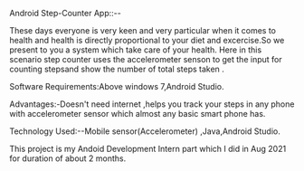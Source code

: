 Android Step-Counter App::--

These days everyone is very keen and very particular when it comes to health and health 
is directly proportional to your diet and excercise.So we present to you a system which take care of your health.
Here in this scenario step counter uses the accelerometer senson to get the input for counting stepsand show the number of total steps taken .

Software Requirements:Above windows 7,Android Studio.

Advantages:-Doesn't need internet ,helps you track your steps in any 
phone with accelerometer sensor which almost any basic smart phone has.

Technology Used:--Mobile sensor(Accelerometer) ,Java,Android Studio.

This project is my Andoid Development Intern part which I did in Aug 2021 for duration of about 2 months.
